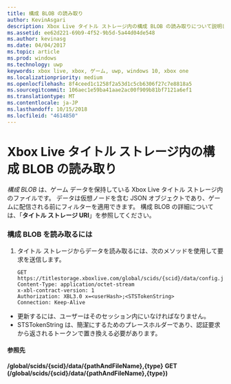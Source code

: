 ```yaml
---
title: 構成 BLOB の読み取り
author: KevinAsgari
description: Xbox Live タイトル ストレージ内の構成 BLOB の読み取りについて説明します。
ms.assetid: ee62d221-69b9-4f52-9b5d-5a44d04de548
ms.author: kevinasg
ms.date: 04/04/2017
ms.topic: article
ms.prod: windows
ms.technology: uwp
keywords: xbox live, xbox, ゲーム, uwp, windows 10, xbox one
ms.localizationpriority: medium
ms.openlocfilehash: 8f4ceed1c1258f2a53d1c5cb6306f27c7e8818a5
ms.sourcegitcommit: 106aec1e59ba41aae2ac00f909b81bf7121a6ef1
ms.translationtype: MT
ms.contentlocale: ja-JP
ms.lasthandoff: 10/15/2018
ms.locfileid: "4614850"
---
```

# <a name="reading-a-configuration-blob-in-xbox-live-title-storage"></a>Xbox Live タイトル ストレージ内の構成 BLOB の読み取り

*構成 BLOB* は、ゲーム データを保持している Xbox Live タイトル ストレージ内のファイルです。 データは仮想ノードを含む JSON オブジェクトであり、ゲームに配信される前にフィルターを適用できます。 構成 BLOB の詳細については、「**タイトル ストレージ URI**」を参照してください。

### <a name="to-read-a-configuration-blob"></a>構成 BLOB を読み取るには

1.  タイトル ストレージからデータを読み取るには、次のメソッドを使用して要求を送信します。

        GET https://titlestorage.xboxlive.com/global/scids/{scid}/data/config.json,config              
        Content-Type: application/octet-stream
        x-xbl-contract-version: 1
        Authorization: XBL3.0 x=<userHash>;<STSTokenString>
        Connection: Keep-Alive


-   更新するには、ユーザーはそのセッション内にいなければなりません。
-   STSTokenString は、簡潔にするためのプレースホルダーであり、認証要求から返されるトークンで置き換える必要があります。

#### <a name="reference"></a>参照先

**/global/scids/{scid}/data/{pathAndFileName},{type}**
**GET (/global/scids/{scid}/data/{pathAndFileName},{type})**

